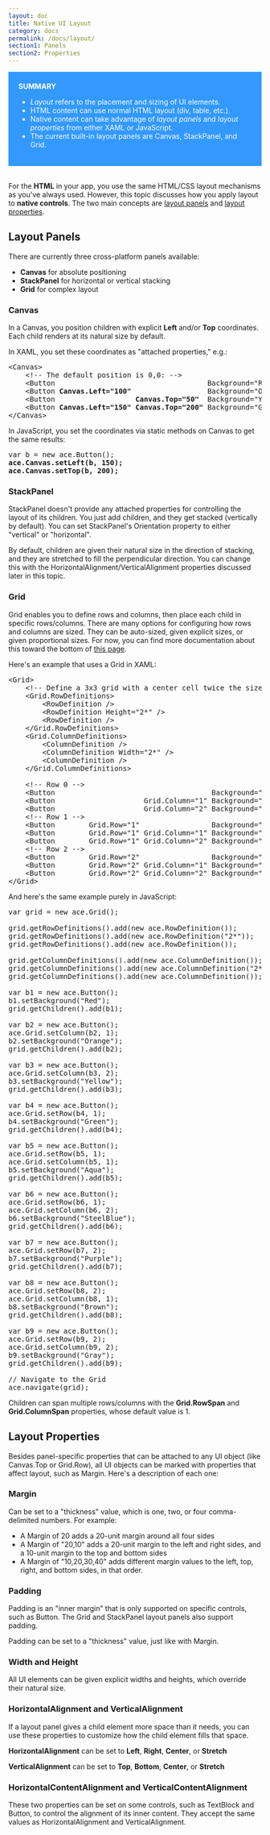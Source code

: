 ```yaml
---
layout: doc
title: Native UI Layout
category: docs
permalink: /docs/layout/
section1: Panels
section2: Properties
---
```


<div style="background-color:#3399FF;color:white;foreground:bold;padding:20px">
<b>SUMMARY</b>
<br/>
<ul>
<li><i>Layout</i> refers to the placement and sizing of UI elements.</li>
<li>HTML content can use normal HTML layout (div, table, etc.).</li>
<li>Native content can take advantage of <i>layout panels</i> and <i>layout properties</i> from either XAML or JavaScript.</li>
<li>The current built-in layout panels are Canvas, StackPanel, and Grid.</li>
</ul>

</div>

<br/>

For the **HTML** in your app, you use the same HTML/CSS layout mechanisms as you've always used. However, 
this topic discusses how you apply layout to **native controls**. The two main concepts are <a href="#one">layout panels</a> 
and <a href="#two">layout properties</a>.

<a name="one"/>

## Layout Panels
There are currently three cross-platform panels available:
* <b>Canvas</b> for absolute positioning
* <b>StackPanel</b> for horizontal or vertical stacking
* <b>Grid</b> for complex layout

### Canvas
In a Canvas, you position children with explicit **Left** and/or **Top** coordinates. Each child renders at its natural size by default.

In XAML, you set these coordinates as "attached properties," e.g.:

<pre>
&lt;Canvas>
    &lt;!-- The default position is 0,0: -->
    &lt;Button                                    Background="Red"    />
    &lt;Button <b>Canvas.Left="100"                 </b> Background="Orange" />
    &lt;Button <b>                  Canvas.Top="50" </b> Background="Yellow" />
    &lt;Button <b>Canvas.Left="150" Canvas.Top="200"</b> Background="Green"  />
&lt;/Canvas>
</pre>

In JavaScript, you set the coordinates via static methods on Canvas to get the same results:

<pre>
var b = new ace.Button();
<b>ace.Canvas.setLeft(b, 150);
ace.Canvas.setTop(b, 200);</b>
</pre>

### StackPanel
StackPanel doesn't provide any attached properties for controlling the layout of its children. You just add children, and they get 
stacked (vertically by default). You can set StackPanel's Orientation property to either "vertical" or "horizontal".

By default, children are given their natural size in the direction of stacking, and they are stretched to fill the perpendicular direction. 
You can change this with the HorizontalAlignment/VerticalAlignment properties discussed later in this topic.

### Grid
Grid enables you to define rows and columns, then place each child in specific rows/columns. There are many options 
for configuring how rows and columns are sized. They can be auto-sized, given explicit sizes, or given proportional 
sizes. For now, you can find more documentation about this toward the bottom of <a href="https://msdn.microsoft.com/en-us/library/system.windows.controls.grid(v=vs.110).aspx">this page</a>.

Here's an example that uses a Grid in XAML:

<pre>
&lt;Grid>
    &lt;!-- Define a 3x3 grid with a center cell twice the size -->
    &lt;Grid.RowDefinitions>
        &lt;RowDefinition />
        &lt;RowDefinition Height="2*" />
        &lt;RowDefinition />
    &lt;/Grid.RowDefinitions>
    &lt;Grid.ColumnDefinitions>
        &lt;ColumnDefinition />
        &lt;ColumnDefinition Width="2*" />
        &lt;ColumnDefinition />
    &lt;/Grid.ColumnDefinitions>

    &lt;!-- Row 0 -->
    &lt;Button                                     Background="Red"       />
    &lt;Button                     Grid.Column="1" Background="Orange"    />
    &lt;Button                     Grid.Column="2" Background="Yellow"    />
    &lt;!-- Row 1 -->
    &lt;Button        Grid.Row="1"                 Background="Green"     />
    &lt;Button        Grid.Row="1" Grid.Column="1" Background="Aqua"      />
    &lt;Button        Grid.Row="1" Grid.Column="2" Background="SteelBlue" />
    &lt;!-- Row 2 -->
    &lt;Button        Grid.Row="2"                 Background="Purple"    />
    &lt;Button        Grid.Row="2" Grid.Column="1" Background="Brown"     />
    &lt;Button        Grid.Row="2" Grid.Column="2" Background="Gray"      />
&lt;/Grid>
</pre>

And here's the same example purely in JavaScript:

<pre>
var grid = new ace.Grid();

grid.getRowDefinitions().add(new ace.RowDefinition());
grid.getRowDefinitions().add(new ace.RowDefinition("2*"));
grid.getRowDefinitions().add(new ace.RowDefinition());

grid.getColumnDefinitions().add(new ace.ColumnDefinition());
grid.getColumnDefinitions().add(new ace.ColumnDefinition("2*"));
grid.getColumnDefinitions().add(new ace.ColumnDefinition());

var b1 = new ace.Button();
b1.setBackground("Red");
grid.getChildren().add(b1);

var b2 = new ace.Button();
ace.Grid.setColumn(b2, 1);
b2.setBackground("Orange");
grid.getChildren().add(b2);

var b3 = new ace.Button();
ace.Grid.setColumn(b3, 2);
b3.setBackground("Yellow");
grid.getChildren().add(b3);

var b4 = new ace.Button();
ace.Grid.setRow(b4, 1);
b4.setBackground("Green");
grid.getChildren().add(b4);

var b5 = new ace.Button();
ace.Grid.setRow(b5, 1);
ace.Grid.setColumn(b5, 1);
b5.setBackground("Aqua");
grid.getChildren().add(b5);

var b6 = new ace.Button();
ace.Grid.setRow(b6, 1);
ace.Grid.setColumn(b6, 2);
b6.setBackground("SteelBlue");
grid.getChildren().add(b6);

var b7 = new ace.Button();
ace.Grid.setRow(b7, 2);
b7.setBackground("Purple");
grid.getChildren().add(b7);

var b8 = new ace.Button();
ace.Grid.setRow(b8, 2);
ace.Grid.setColumn(b8, 1);
b8.setBackground("Brown");
grid.getChildren().add(b8);

var b9 = new ace.Button();
ace.Grid.setRow(b9, 2);
ace.Grid.setColumn(b9, 2);
b9.setBackground("Gray");
grid.getChildren().add(b9);

// Navigate to the Grid
ace.navigate(grid);
</pre>

Children can span multiple rows/columns with the <b>Grid.RowSpan</b> and <b>Grid.ColumnSpan</b> properties, whose default value is 1.

<a name="two"/>

## Layout Properties

Besides panel-specific properties that can be attached to any UI object (like Canvas.Top or Grid.Row), all 
UI objects can be marked with properties that affect layout, such as Margin. Here's a description of each one:

### Margin

Can be set to a "thickness" value, which is one, two, or four comma-delimited numbers. For example:

* A Margin of 20 adds a 20-unit margin around all four sides
* A Margin of "20,10" adds a 20-unit margin to the left and right sides, and a 10-unit margin to the top and bottom sides
* A Margin of "10,20,30,40" adds different margin values to the left, top, right, and bottom sides, in that order.

### Padding

Padding is an "inner margin" that is only supported on specific controls, such as Button. The Grid and StackPanel layout panels also support padding.

Padding can be set to a "thickness" value, just like with Margin.

### Width and Height

All UI elements can be given explicit widths and heights, which override their natural size.

### HorizontalAlignment and VerticalAlignment

If a layout panel gives a child element more space than it needs, you can use these properties to customize how the child element fills that space.

**HorizontalAlignment** can be set to **Left**, **Right**, **Center**, or **Stretch**

**VerticalAlignment** can be set to **Top**, **Bottom**, **Center**, or **Stretch**

### HorizontalContentAlignment and VerticalContentAlignment

These two properties can be set on some controls, such as TextBlock and Button, to control the alignment of its inner content. They accept the same values as 
HorizontalAlignment and VerticalAlignment.
